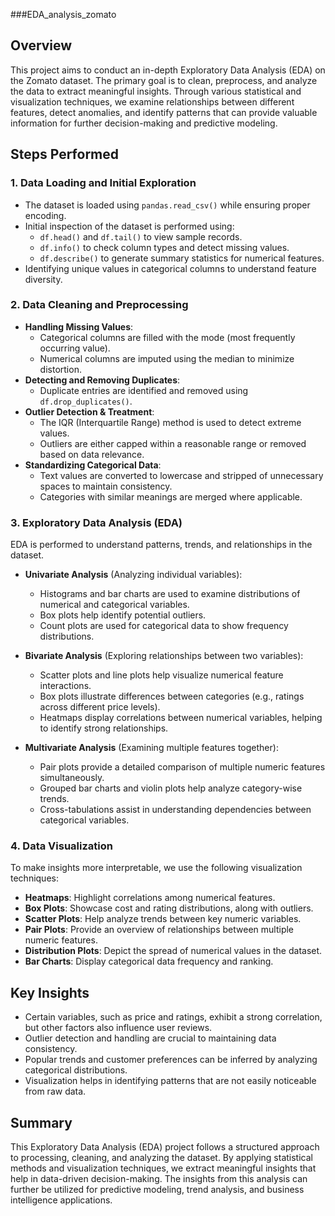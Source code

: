 ###EDA_analysis_zomato 

## Overview  
This project aims to conduct an in-depth Exploratory Data Analysis (EDA) on the Zomato dataset. The primary goal is to clean, preprocess, and analyze the data to extract meaningful insights. Through various statistical and visualization techniques, we examine relationships between different features, detect anomalies, and identify patterns that can provide valuable information for further decision-making and predictive modeling.  

## Steps Performed  

### 1. Data Loading and Initial Exploration  
- The dataset is loaded using `pandas.read_csv()` while ensuring proper encoding.  
- Initial inspection of the dataset is performed using:  
  - `df.head()` and `df.tail()` to view sample records.  
  - `df.info()` to check column types and detect missing values.  
  - `df.describe()` to generate summary statistics for numerical features.  
- Identifying unique values in categorical columns to understand feature diversity.  

### 2. Data Cleaning and Preprocessing  
- **Handling Missing Values**:  
  - Categorical columns are filled with the mode (most frequently occurring value).  
  - Numerical columns are imputed using the median to minimize distortion.  
- **Detecting and Removing Duplicates**:  
  - Duplicate entries are identified and removed using `df.drop_duplicates()`.  
- **Outlier Detection & Treatment**:  
  - The IQR (Interquartile Range) method is used to detect extreme values.  
  - Outliers are either capped within a reasonable range or removed based on data relevance.  
- **Standardizing Categorical Data**:  
  - Text values are converted to lowercase and stripped of unnecessary spaces to maintain consistency.  
  - Categories with similar meanings are merged where applicable.  

### 3. Exploratory Data Analysis (EDA)  
EDA is performed to understand patterns, trends, and relationships in the dataset.  

- **Univariate Analysis** (Analyzing individual variables):  
  - Histograms and bar charts are used to examine distributions of numerical and categorical variables.  
  - Box plots help identify potential outliers.  
  - Count plots are used for categorical data to show frequency distributions.  

- **Bivariate Analysis** (Exploring relationships between two variables):  
  - Scatter plots and line plots help visualize numerical feature interactions.  
  - Box plots illustrate differences between categories (e.g., ratings across different price levels).  
  - Heatmaps display correlations between numerical variables, helping to identify strong relationships.  

- **Multivariate Analysis** (Examining multiple features together):  
  - Pair plots provide a detailed comparison of multiple numeric features simultaneously.  
  - Grouped bar charts and violin plots help analyze category-wise trends.  
  - Cross-tabulations assist in understanding dependencies between categorical variables.  

### 4. Data Visualization  
To make insights more interpretable, we use the following visualization techniques:  

- **Heatmaps**: Highlight correlations among numerical features.  
- **Box Plots**: Showcase cost and rating distributions, along with outliers.  
- **Scatter Plots**: Help analyze trends between key numeric variables.  
- **Pair Plots**: Provide an overview of relationships between multiple numeric features.  
- **Distribution Plots**: Depict the spread of numerical values in the dataset.  
- **Bar Charts**: Display categorical data frequency and ranking.  

## Key Insights  
- Certain variables, such as price and ratings, exhibit a strong correlation, but other factors also influence user reviews.  
- Outlier detection and handling are crucial to maintaining data consistency.  
- Popular trends and customer preferences can be inferred by analyzing categorical distributions.  
- Visualization helps in identifying patterns that are not easily noticeable from raw data.  

## Summary  
This Exploratory Data Analysis (EDA) project follows a structured approach to processing, cleaning, and analyzing the dataset. By applying statistical methods and visualization techniques, we extract meaningful insights that help in data-driven decision-making. The insights from this analysis can further be utilized for predictive modeling, trend analysis, and business intelligence applications.  




